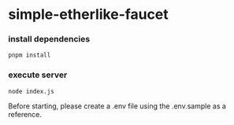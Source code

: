 # simple-etherlike-faucet

### install dependencies

```
pnpm install
```

### execute server

```
node index.js
```

Before starting, please create a .env file using the .env.sample as a reference.